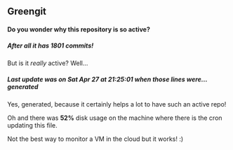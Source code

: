 ## Greengit

#### Do you wonder why this repository is so active?

##### After all it has 1801 commits!

But is it *really* active? Well...

##### Last update was on Sat Apr 27 at 21:25:01 when those lines were... generated

Yes, generated, because it certainly helps a lot to have such an active repo!

Oh and there was **52%** disk usage on the machine
where there is the cron updating this file.

Not the best way to monitor a VM in the cloud but it works! :)
